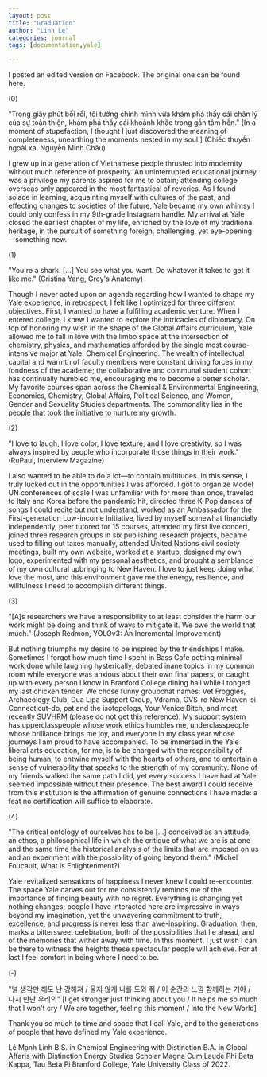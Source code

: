```yaml
---
layout: post
title: "Graduation"
author: "Linh Le"
categories: journal
tags: [documentation,yale]

---
```

I posted an edited version on Facebook. The original one can be found here.

(0)

"Trong giây phút bối rối, tôi tưởng chính mình vừa khám phá thấy cái chân lý của sự toàn thiện, khám phá thấy cái khoảnh khắc trong gần tâm hồn." [In a moment of stupefaction, I thought I just discovered the meaning of completeness, unearthing the moments nested in my soul.] (Chiếc thuyền ngoài xa, Nguyễn Minh Châu)

I grew up in a generation of Vietnamese people thrusted into modernity without much reference of prosperity. An uninterrupted educational journey was a privilege my parents aspired for me to obtain; attending college overseas only appeared in the most fantastical of reveries. As I found solace in learning, acquainting myself with cultures of the past, and effecting changes to societies of the future, Yale became my own whimsy I could only confess in my 9th-grade Instagram handle. My arrival at Yale closed the earliest chapter of my life, enriched by the love of my traditional heritage, in the pursuit of something foreign, challenging, yet eye-opening—something new.

(1)

"You're a shark. [...] You see what you want. Do whatever it takes to get it like me." (Cristina Yang, Grey's Anatomy)

Though I never acted upon an agenda regarding how I wanted to shape my Yale experience, in retrospect, I felt like I optimized for three different objectives. First, I wanted to have a fulfilling academic venture. When I entered college, I knew I wanted to explore the intricacies of diplomacy. On top of honoring my wish in the shape of the Global Affairs curriculum, Yale allowed me to fall in love with the limbo space at the intersection of chemistry, physics, and mathematics afforded by the single most course-intensive major at Yale: Chemical Engineering. The wealth of intellectual capital and warmth of faculty members were constant driving forces in my fondness of the academe; the collaborative and communal student cohort has continually humbled me, encouraging me to become a better scholar. My favorite courses span across the Chemical & Environmental Engineering, Economics, Chemistry, Global Affairs, Political Science, and Women, Gender and Sexuality Studies departments. The commonality lies in the people that took the initiative to nurture my growth.

(2)

"I love to laugh, I love color, I love texture, and I love creativity, so I was always inspired by people who incorporate those things in their work." (RuPaul, Interview Magazine)

I also wanted to be able to do a lot—to contain multitudes. In this sense, I truly lucked out in the opportunities I was afforded. I got to organize Model UN conferences of scale I was unfamiliar with for more than once, traveled to Italy and Korea before the pandemic hit, directed three K-Pop dances of songs I could recite but not understand, worked as an Ambassador for the First-generation Low-income Initiative, lived by myself somewhat financially independently, peer tutored for 15 courses, attended my first live concert, joined three research groups in six publishing research projects, became used to filling out taxes manually, attended United Nations civil society meetings, built my own website, worked at a startup, designed my own logo, experimented with my personal aesthetics, and brought a semblance of my own cultural upbringing to New Haven. I love to just keep doing what I love the most, and this environment gave me the energy, resilience, and willfulness I need to accomplish different things.

(3)

"[A]s researchers we have a responsibility to at least consider the harm our work might be doing and think of ways to mitigate it. We owe the world that much." (Joseph Redmon, YOLOv3: An Incremental Improvement)

But nothing triumphs my desire to be inspired by the friendships I make. Sometimes I forgot how much time I spent in Bass Cafe getting minimal work done while laughing hysterically, debated inane topics in my common room while everyone was anxious about their own final papers, or caught up with every person I know in Branford College dining hall while I tonged my last chicken tender. We chose funny groupchat names: Vet Froggies, Archaeology Club, Dua Lipa Support Group, Vdrama, CVS-ro New Haven-si Connecticut-do, pat and the isotopologs, Your Venice Bitch, and most recently SUVHRM (please do not get this reference). My support system has upperclasspeople whose work ethics humbles me, underclasspeople whose brilliance brings me joy, and everyone in my class year whose journeys I am proud to have accompanied. To be immersed in the Yale liberal arts education, for me, is to be charged with the responsibility of being human, to entwine myself with the hearts of others, and to entertain a sense of vulnerability that speaks to the strength of my community. None of my friends walked the same path I did, yet every success I have had at Yale seemed impossible without their presence. The best award I could receive from this institution is the affirmation of genuine connections I have made: a feat no certification will suffice to elaborate. 

(4)

"The critical ontology of ourselves has to be [...] conceived as an attitude, an ethos, a philosophical life in which the critique of what we are is at one and the same time the historical analysis of the limits that are imposed on us and an experiment with the possibility of going beyond them." (Michel Foucault, What is Enlightenment?)

Yale revitalized sensations of happiness I never knew I could re-encounter. The space Yale carves out for me consistently reminds me of the importance of finding beauty with no regret. Everything is changing yet nothing changes; people I have interacted here are impressive in ways beyond my imagination, yet the unwavering commitment to truth, excellence, and progress is never less than awe-inspiring. Graduation, then, marks a bittersweet celebration, both of the possibilities that lie ahead, and of the memories that wither away with time. In this moment, I just wish I can be there to witness the heights these spectacular people will achieve. For at last I feel comfort in being where I need to be.

(-)

"널 생각만 해도 난 강해져 / 울지 않게 나를 도와 줘 / 이 순간의 느낌 함께하는 거야 / 다시 만난 우리의" [I get stronger just thinking about you / It helps me so much that I won't cry / We are together, feeling this moment / Into the New World]

Thank you so much to time and space that I call Yale, and to the generations of people that have defined my Yale experience.

Lê Mạnh Linh
B.S. in Chemical Engineering with Distinction
B.A. in Global Affaris with Distinction
Energy Studies Scholar
Magna Cum Laude
Phi Beta Kappa, Tau Beta Pi
Branford College, Yale University Class of 2022.